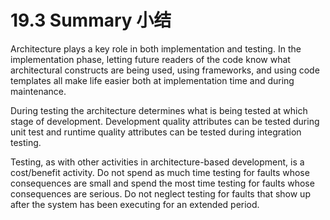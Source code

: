 19.3 Summary 小结
===

Architecture plays a key role in both implementation and testing. In the implementation phase, letting future readers of the code know what architectural constructs are being used, using frameworks, and using code templates all make life easier both at implementation time and during maintenance.

During testing the architecture determines what is being tested at which stage of development. Development quality attributes can be tested during unit test and runtime quality attributes can be tested during integration testing.

Testing, as with other activities in architecture-based development, is a cost/benefit activity. Do not spend as much time testing for faults whose consequences are small and spend the most time testing for faults whose consequences are serious. Do not neglect testing for faults that show up after the system has been executing for an extended period.
